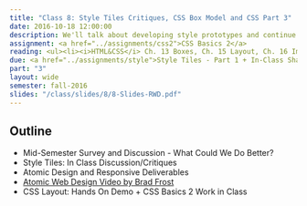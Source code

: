 ```yaml
---
title: "Class 8: Style Tiles Critiques, CSS Box Model and CSS Part 3"
date: 2016-10-18 12:00:00
description: We'll talk about developing style prototypes and continue our CSS lesson on the CSS box-model.  Finally, we'll have an in-class critique/discussion about your style tiles.  Take the <a href="https://kent.qualtrics.com/SE/?SID=SV_9NuXg70jgbinJtP">mid-semester survey</a> in class.
assignment: <a href="../assignments/css2">CSS Basics 2</a>
reading: <ul><li><i>HTML&CSS</i> Ch. 13 Boxes, Ch. 15 Layout, Ch. 16 Images</li><li><a href="http://lynda.com/CSS-tutorials/Making-Sense-CSS-Box-Model/372544-2.html">In Class - Finishing Understanding the CSS Box Model</a></li></ul>
due: <a href="../assignments/style">Style Tiles - Part 1 + In-Class Sharing (Do Not Submit to Blackboard Yet)</a>
part: "3"
layout: wide
semester: fall-2016
slides: "/class/slides/8/8-Slides-RWD.pdf"
---
```


## Outline

* Mid-Semester Survey and Discussion - What Could We Do Better?
* Style Tiles: In Class Discussion/Critiques
* Atomic Design and Responsive Deliverables
* [Atomic Web Design Video by Brad Frost](https://vimeo.com/109130093)
* CSS Layout: Hands On Demo + CSS Basics 2 Work in Class
